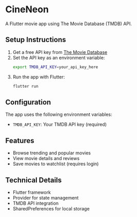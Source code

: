 # CineNeon

A Flutter movie app using The Movie Database (TMDB) API.

## Setup Instructions

1. Get a free API key from [The Movie Database](https://www.themoviedb.org/)
2. Set the API key as an environment variable:
   ```bash
   export TMDB_API_KEY=your_api_key_here
   ```
3. Run the app with Flutter:
   ```bash
   flutter run
   ```

## Configuration

The app uses the following environment variables:
- `TMDB_API_KEY`: Your TMDB API key (required)

## Features

- Browse trending and popular movies
- View movie details and reviews
- Save movies to watchlist (requires login)

## Technical Details

- Flutter framework
- Provider for state management
- TMDB API integration
- SharedPreferences for local storage
